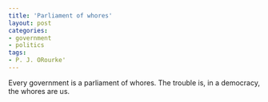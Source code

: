```yaml
---
title: 'Parliament of whores'
layout: post
categories:
- government
- politics
tags:
- P. J. ORourke'
---
```


Every government is a parliament of whores. The trouble is, in a democracy, the whores are us.